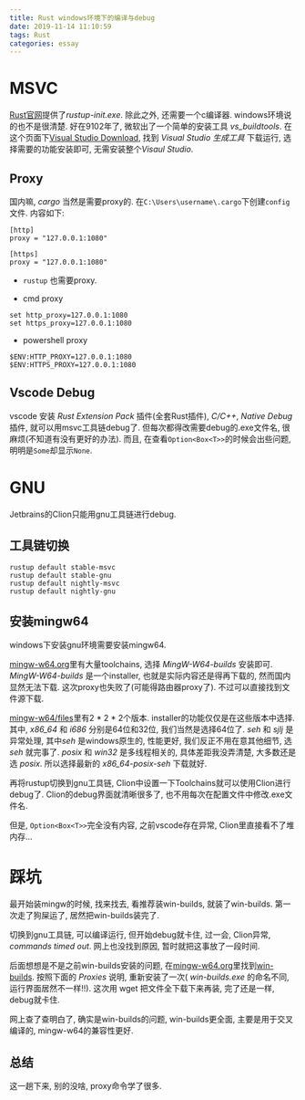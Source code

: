 ```yaml
---
title: Rust windows环境下的编译与debug
date: 2019-11-14 11:10:59
tags: Rust
categories: essay
---
```


# MSVC
[Rust官网](https://www.rust-lang.org/)提供了*rustup-init.exe*.
除此之外, 还需要一个c编译器. windows环境说的也不是很清楚.
好在9102年了, 微软出了一个简单的安装工具 *vs_buildtools*.
在这个页面下[Visual Studio Download](https://visualstudio.microsoft.com/zh-hans/downloads/), 找到 *Visual Studio 生成工具* 下载运行, 选择需要的功能安装即可, 无需安装整个*Visaul Studio*.

## Proxy
国内嘛, *cargo* 当然是需要proxy的.
在```C:\Users\username\.cargo```下创建```config```文件.
内容如下:
```
[http]
proxy = "127.0.0.1:1080"

[https]
proxy = "127.0.0.1:1080"
```

* ```rustup``` 也需要proxy.

* cmd proxy

```
set http_proxy=127.0.0.1:1080
set https_proxy=127.0.0.1:1080
```

* powershell proxy

```
$ENV:HTTP_PROXY=127.0.0.1:1080
$ENV:HTTPS_PROXY=127.0.0.1:1080
```

## Vscode Debug
vscode 安装 *Rust Extension Pack* 插件(全套Rust插件), *C/C++*, *Native Debug* 插件, 就可以用msvc工具链debug了. 但每次都得改需要debug的.exe文件名, 很麻烦(不知道有没有更好的办法). 而且, 在查看```Option<Box<T>>```的时候会出些问题, 明明是```Some```却显示```None```.

# GNU
Jetbrains的Clion只能用gnu工具链进行debug.

## 工具链切换

```
rustup default stable-msvc
rustup default stable-gnu
rustup default nightly-msvc
rustup default nightly-gnu
```

## 安装mingw64
windows下安装gnu环境需要安装mingw64.

[mingw-w64.org](http://mingw-w64.org/doku.php/download)里有大量toolchains, 选择 *MingW-W64-builds* 安装即可.
*MingW-W64-builds* 是一个installer, 也就是实际内容还是得再下载的, 然而国内显然无法下载. 这次proxy也失败了(可能得路由器proxy了). 不过可以直接找到文件源下载.

[mingw-w64/files](https://sourceforge.net/projects/mingw-w64/files/)里有2 * 2 * 2个版本. installer的功能仅仅是在这些版本中选择.
其中, *x86_64* 和 *i686* 分别是64位和32位, 我们当然是选择64位了.
*seh* 和 *sjlj* 是异常处理, 其中*seh* 是windows原生的, 性能更好, 我们反正不用在意其他细节, 选 *seh* 就完事了.
*posix* 和 *win32* 是多线程相关的, 具体差距我没弄清楚, 大多数还是选 *posix*. 所以选择最新的 *x86_64-posix-seh* 下载就好.

再将rustup切换到gnu工具链, Clion中设置一下Toolchains就可以使用Clion进行debug了. Clion的debug界面就清晰很多了, 也不用每次在配置文件中修改.exe文件名.

但是, ```Option<Box<T>>```完全没有内容, 之前vscode存在异常, Clion里直接看不了堆内存...

# 踩坑
最开始装mingw的时候, 找来找去, 看推荐装win-builds, 就装了win-builds. 第一次走了狗屎运了, 居然把win-builds装完了.

切换到gnu工具链, 可以编译运行, 但开始debug就卡住, 过一会, Clion异常, *commands timed out*. 网上也没找到原因, 暂时就把这事放了一段时间.

后面想想是不是之前win-builds安装的问题, 在[mingw-w64.org](http://mingw-w64.org/doku.php/download)里找到[win-builds](http://win-builds.org/doku.php/download_and_installation_from_windows). 按照下面的 *Proxies* 说明, 重新安装了一次( *win-builds.exe* 的命名不同, 运行界面居然不一样!!). 这次用 wget 把文件全下载下来再装, 完了还是一样, debug就卡住.

网上查了查明白了, 确实是win-builds的问题, win-builds更全面, 主要是用于交叉编译的, mingw-w64的兼容性更好.

## 总结
这一趟下来, 别的没啥, proxy命令学了很多.